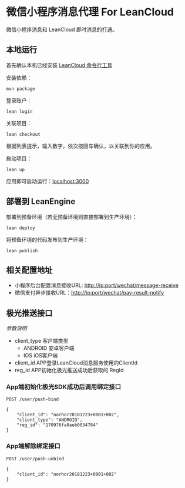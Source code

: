# 微信小程序消息代理 For LeanCloud

微信小程序消息和 LeanCloud 即时消息的打通。

## 本地运行

首先确认本机已经安装 [LeanCloud 命令行工具](https://www.leancloud.cn/docs/leanengine_cli.html)

安装依赖：

```
mvn package
```

登录账户：
```
lean login
```

关联项目：
```
lean checkout
```
根据列表提示，输入数字，依次按回车确认，以关联到你的应用。


启动项目：

```
lean up
```

应用即可启动运行：[localhost:3000](http://localhost:3000)

## 部署到 LeanEngine

部署到预备环境（若无预备环境则直接部署到生产环境）：
```
lean deploy
```

将预备环境的代码发布到生产环境：
```
lean publish
```

## 相关配置地址

- 小程序后台配置消息接收URL: <http://ip:port/wechat/message-receive>
- 微信支付异步接收URL：<http://ip:port/wechat/pay-result-notify>

## 极光推送接口

*参数说明*

- client_type 客户端类型
    - ANDROID 安卓客户端
    - IOS iOS客户端
- client_id APP登录LeanCloud消息服务使用的ClientId
- reg_id APP初始化极光推送成功后获取的 RegId

### App端初始化极光SDK成功后调用绑定接口

```
POST /user/push-bind

{
    "client_id": "norhor20181223+0001+002",
    "client_type": "ANDROID",
    "reg_id": "170976fa8aeb0034784"
}
```

### App端解除绑定接口

```
POST /user/push-unbind

{
    "client_id": "norhor20181223+0001+002"
}
```
